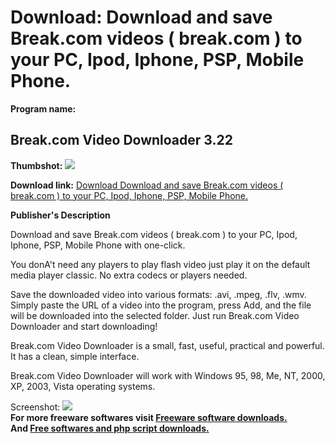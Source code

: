 # Download: Download and save Break.com videos ( break.com ) to your PC, Ipod, Iphone, PSP, Mobile Phone.

**Program name:**

## Break.com Video Downloader 3.22

  
**Thumbshot:** ![](http://www.freewarefiles.com/screenshot/breakviddwnldr_md.jpg)   
  
**Download link:** [Download Download and save Break.com videos ( break.com ) to your PC, Ipod, Iphone, PSP, Mobile Phone.](http://freesoftwares.boysofts.com/Breakcom-Video-Downloader_program_39465.html)  
  


**Publisher's Description**  
  


Download and save Break.com videos ( break.com ) to your PC, Ipod, Iphone, PSP, Mobile Phone with one-click. 

You donA't need any players to play flash video just play it on the default media player classic. No extra codecs or players needed.

Save the downloaded video into various formats: .avi, .mpeg, .flv, .wmv. Simply paste the URL of a video into the program, press Add, and the file will be downloaded into the selected folder. Just run Break.com Video Downloader and start downloading!

Break.com Video Downloader is a small, fast, useful, practical and powerful. It has a clean, simple interface.

Break.com Video Downloader will work with Windows 95, 98, Me, NT, 2000, XP, 2003, Vista operating systems. 

  
  
Screenshot: ![](http://www.freewarefiles.com/screenshot/breakviddwnldr.jpg)   
**For more freeware softwares visit [Freeware software downloads.](http://freesoftwares.boysofts.com/)**   
**And [Free softwares and php script downloads.](http://www.boysofts.com/)**
